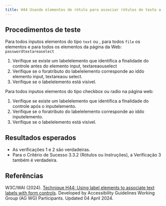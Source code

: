 ```yaml
---
title: H44 Usando elementos de rótulo para associar rótulos de texto a controles de formulário
---
```


## Procedimentos de teste

Para todos inputos elementos do tipo <code>text</code> ou , para todos <code>file</code> os elementos e para todos os elementos da página da Web: <code>passwordtextareaselect</code>
1. Verifique se existe um labelelemento que identifica a finalidade do controle antes do elemento input, textareaouselect
2. Verifique se o foratributo do labelelemento corresponde ao iddo elemento input, textareaou select.
3. Verifique se o labelelemento está visível.

Para todos inputos elementos do tipo checkbox ou radio na página web:
1. Verifique se existe um labelelemento que identifica a finalidade do controle após o inputelemento.
2. Verifique se o foratributo do labelelemento corresponde ao iddo inputelemento.
3. Verifique se o labelelemento está visível.

## Resultados esperados
- As verificações 1 e 2 são verdadeiras.
- Para o Critério de Sucesso 3.3.2 (Rótulos ou Instruções), a Verificação 3 também é verdadeira.

## Referências

W3C/WAI (2024). [Technique H44: Using label elements to associate text labels with form controls](https://www.w3.org/WAI/WCAG22/Techniques/html/H44). Developed by Accessibility Guidelines Working Group (AG WG) Participants. Updated 04 April 2024.